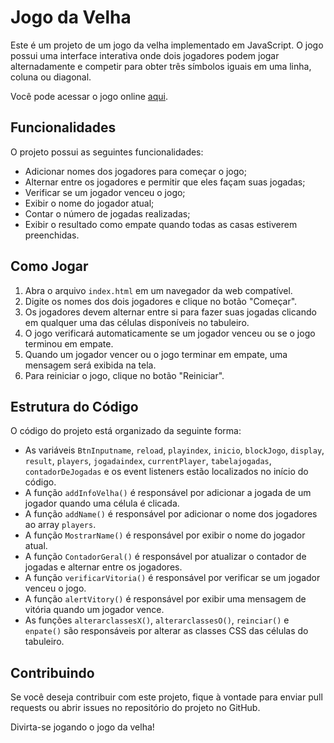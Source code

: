 # Jogo da Velha

Este é um projeto de um jogo da velha implementado em JavaScript. O jogo possui uma interface interativa onde dois jogadores podem jogar alternadamente e competir para obter três símbolos iguais em uma linha, coluna ou diagonal.

Você pode acessar o jogo online [aqui](https://dev-3rick.github.io/Jogo-da-velha/).

## Funcionalidades

O projeto possui as seguintes funcionalidades:

- Adicionar nomes dos jogadores para começar o jogo;
- Alternar entre os jogadores e permitir que eles façam suas jogadas;
- Verificar se um jogador venceu o jogo;
- Exibir o nome do jogador atual;
- Contar o número de jogadas realizadas;
- Exibir o resultado como empate quando todas as casas estiverem preenchidas.

## Como Jogar

1. Abra o arquivo `index.html` em um navegador da web compatível.
2. Digite os nomes dos dois jogadores e clique no botão "Começar".
3. Os jogadores devem alternar entre si para fazer suas jogadas clicando em qualquer uma das células disponíveis no tabuleiro.
4. O jogo verificará automaticamente se um jogador venceu ou se o jogo terminou em empate.
5. Quando um jogador vencer ou o jogo terminar em empate, uma mensagem será exibida na tela.
6. Para reiniciar o jogo, clique no botão "Reiniciar".

## Estrutura do Código

O código do projeto está organizado da seguinte forma:

- As variáveis `BtnInputname`, `reload`, `playindex`, `inicio`, `blockJogo`, `display`, `result`, `players`, `jogadaindex`, `currentPlayer`, `tabelajogadas`, `contadorDeJogadas` e os event listeners estão localizados no início do código.
- A função `addInfoVelha()` é responsável por adicionar a jogada de um jogador quando uma célula é clicada.
- A função `addName()` é responsável por adicionar o nome dos jogadores ao array `players`.
- A função `MostrarName()` é responsável por exibir o nome do jogador atual.
- A função `ContadorGeral()` é responsável por atualizar o contador de jogadas e alternar entre os jogadores.
- A função `verificarVitoria()` é responsável por verificar se um jogador venceu o jogo.
- A função `alertVitory()` é responsável por exibir uma mensagem de vitória quando um jogador vence.
- As funções `alterarclassesX()`, `alterarclassesO()`, `reinciar()` e `enpate()` são responsáveis por alterar as classes CSS das células do tabuleiro.

## Contribuindo

Se você deseja contribuir com este projeto, fique à vontade para enviar pull requests ou abrir issues no repositório do projeto no GitHub.

Divirta-se jogando o jogo da velha!
